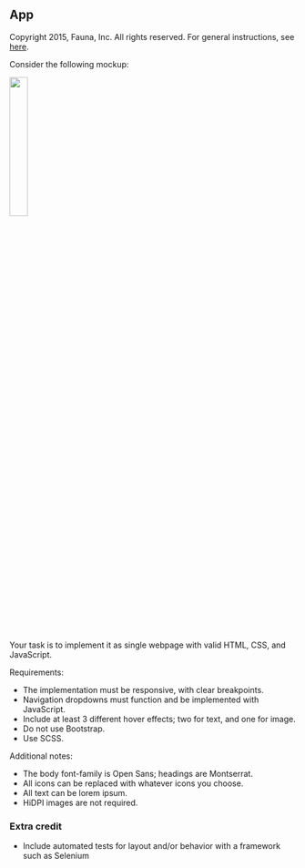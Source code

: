 
## App

Copyright 2015, Fauna, Inc. All rights reserved. For general instructions, see [here](https://github.com/faunadb/exercises/blob/master/README.md).

Consider the following mockup:

<img src="https://raw.githubusercontent.com/faunadb/exercises/master/app.jpg" width="25%">

Your task is to implement it as single webpage with valid HTML, CSS, and JavaScript.

Requirements:

  - The implementation must be responsive, with clear breakpoints.
  - Navigation dropdowns must function and be implemented with JavaScript.
  - Include at least 3 different hover effects; two for text, and one for image.
  - Do not use Bootstrap.
  - Use SCSS.

Additional notes:

  - The body font-family is Open Sans; headings are Montserrat.
  - All icons can be replaced with whatever icons you choose.
  - All text can be lorem ipsum.
  - HiDPI images are not required.

### Extra credit

 * Include automated tests for layout and/or behavior with a framework such as Selenium
